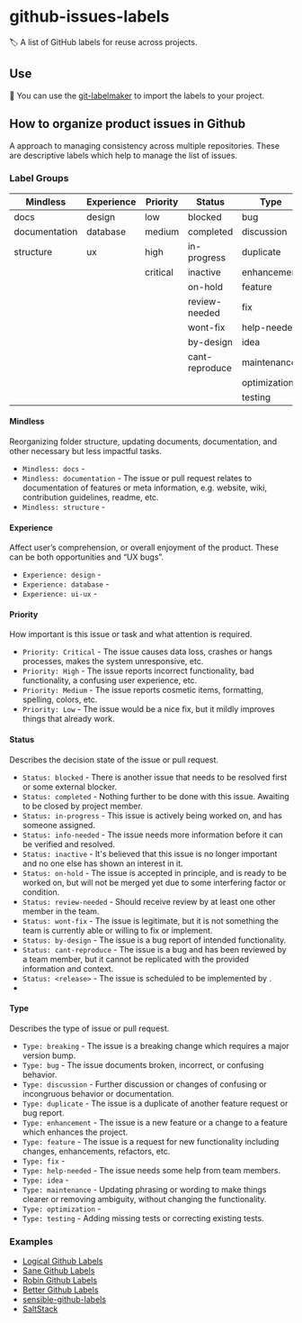 # github-issues-labels
:label: A list of GitHub labels for reuse across projects.

## Use
:rocket: You can use the [git-labelmaker](https://github.com/himynameisdave/git-labelmaker) to import the labels to your project.

## How to organize product issues in Github
A approach to managing consistency across multiple repositories.
These are descriptive labels which help to manage the list of issues.

### Label Groups
Mindless      | Experience | Priority | Status    | Type 
--------      | --------   | ------   | ------    | -- 
docs          | design     | low      | blocked   | bug
documentation | database   | medium   | completed | discussion
structure     | ux         | high     | in-progress | duplicate
|             |            | critical | inactive  | enhancement
|             |            |          | on-hold   | feature
|            |             |          | review-needed | fix
|            |             |          | wont-fix  | help-needed
|            |             |          | by-design | idea
|            |             |          | cant-reproduce | maintenance
|            |             |          |           | optimization
|            |             |          |           | testing

#### Mindless
Reorganizing folder structure, updating documents, documentation, and other necessary but less impactful tasks.
* `Mindless: docs` -
* `Mindless: documentation` - The issue or pull request relates to documentation of features or meta information, e.g. website, wiki, contribution guidelines, readme, etc.
* `Mindless: structure` -

#### Experience
Affect user’s comprehension, or overall enjoyment of the product. These can be both opportunities and “UX bugs”.
* `Experience: design` -
* `Experience: database` -
* `Experience: ui-ux` -

#### Priority
How important is this issue or task and what attention is required.
* `Priority: Critical` - The issue causes data loss, crashes or hangs processes, makes the system unresponsive, etc.
* `Priority: High` - The issue reports incorrect functionality, bad functionality, a confusing user experience, etc.
* `Priority: Medium` - The issue reports cosmetic items, formatting, spelling, colors, etc.
* `Priority: Low` - The issue would be a nice fix, but it mildly improves things that already work.

#### Status
Describes the decision state of the issue or pull request.
* `Status: blocked` - There is another issue that needs to be resolved first or some external blocker.
* `Status: completed` - Nothing further to be done with this issue. Awaiting to be closed by project member.
* `Status: in-progress` - This issue is actively being worked on, and has someone assigned.
* `Status: info-needed` - The issue needs more information before it can be verified and resolved.
* `Status: inactive` - It's believed that this issue is no longer important and no one else has shown an interest in it.
* `Status: on-hold` - The issue is accepted in principle, and is ready to be worked on, but will not be merged yet due to some interfering factor or condition.
* `Status: review-needed` - Should receive review by at least one other member in the team.
* `Status: wont-fix` - The issue is legitimate, but it is not something the team is currently able or willing to fix or implement.
* `Status: by-design` - The issue is a bug report of intended functionality.
* `Status: cant-reproduce` - The issue is a bug and has been reviewed by a team member, but it cannot be replicated with the provided information and context. 
* `Status: <release>` - The issue is scheduled to be implemented by <Release>.
* 
#### Type
Describes the type of issue or pull request.
* `Type: breaking` - The issue is a breaking change which requires a major version bump.
* `Type: bug` - The issue documents broken, incorrect, or confusing behavior. 
* `Type: discussion` - Further discussion or changes of confusing or incongruous behavior or documentation.
* `Type: duplicate` - The issue is a duplicate of another feature request or bug report.
* `Type: enhancement` - The issue is a new feature or a change to a feature which enhances the project.
* `Type: feature` - The issue is a request for new functionality including changes, enhancements, refactors, etc.
* `Type: fix` -
* `Type: help-needed` - The issue needs some help from team members.
* `Type: idea` -
* `Type: maintenance` - Updating phrasing or wording to make things clearer or removing ambiguity, without changing the functionality.
* `Type: optimization` -
* `Type: testing` - Adding missing tests or correcting existing tests.

### Examples
* [Logical Github Labels](https://seantrane.com/posts/logical-colorful-github-labels-18230/)
* [Sane Github Labels](https://medium.com/@dave_lunny/sane-github-labels-c5d2e6004b63)
* [Robin Github Labels](https://robinpowered.com/blog/best-practice-system-for-organizing-and-tagging-github-issues)
* [Better Github Labels](https://blog.adam-marsden.co.uk/better-github-labels-f1360b43e0a7)
* [sensible-github-labels](https://github.com/Relequestual/sensible-github-labels)
* [SaltStack](https://docs.saltproject.io/en/latest/topics/development/labels.html)
